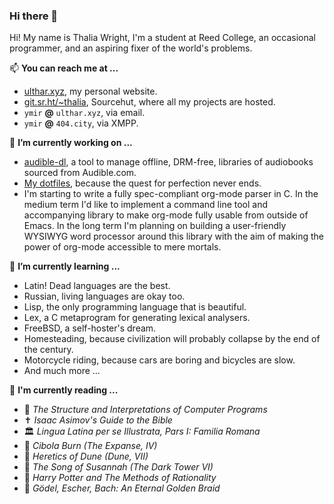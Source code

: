 ### Hi there 👋

<!--
**halcyonseeker/halcyonseeker** is a ✨ _special_ ✨ repository because its `README.md` (this file) appears on your GitHub profile.

Here are some ideas to get you started:

- 🔭 I’m currently working on ...
- 🌱 I’m currently learning ...
- 👯 I’m looking to collaborate on ...
- 🤔 I’m looking for help with ...
- 💬 Ask me about ...
- 📫 How to reach me: ...
- 😄 Pronouns: ...
- ⚡ Fun fact: ...
-->

Hi! My name is Thalia Wright, I'm a student at Reed College, an occasional programmer, and an aspiring fixer of the world's problems.

📫 **You can reach me at ...**
- [ulthar.xyz](https://ulthar.xyz), my personal website.
- [git.sr.ht/~thalia](https://git.sr.ht/~thalia), Sourcehut, where all my projects are hosted.
- `ymir` **@** `ulthar.xyz`, via email.
- `ymir` **@** `404.city`, via XMPP.


🔭 **I’m currently working on ...**
- [audible-dl](https://sr.ht/~thalia/audible-dl), a tool to manage offline, DRM-free, libraries of audiobooks sourced from Audible.com.
- [My dotfiles](https://git.sr.ht/~thalia/dotfiles), because the quest for perfection never ends.
- I'm starting to write a fully spec-compliant org-mode parser in C. In the medium term I'd like to implement a command line tool and accompanying library to make org-mode fully usable from outside of Emacs. In the long term I'm planning on building a user-friendly WYSIWYG word processor around this library with the aim of making the power of org-mode accessible to mere mortals. 

🌱 **I’m currently learning ...**
- Latin! Dead languages are the best.
- Russian, living languages are okay too.
- Lisp, the only programming language that is beautiful.
- Lex, a C metaprogram for generating lexical analysers.
- FreeBSD, a self-hoster's dream.
- Homesteading, because civilization will probably collapse by the end of the century.
- Motorcycle riding, because cars are boring and bicycles are slow.
- And much more ...

📖 **I'm currently reading ...**
- 🧙 *The Structure and Interpretations of Computer Programs*
- ✝ *Isaac Asimov's Guide to the Bible*
- 🏛 *Lingua Latina per se Illustrata, Pars I: Familia Romana*
- 🚀 *Cibola Burn (The Expanse, IV)*
- 🐍 *Heretics of Dune (Dune, VII)*
- 🌹 *The Song of Susannah (The Dark Tower VI)*
- 🔬 *Harry Potter and The Methods of Rationality*
- 🤔 *Gödel, Escher, Bach: An Eternal Golden Braid*
